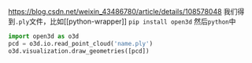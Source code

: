 https://blog.csdn.net/weixin_43486780/article/details/108578048
我们得到`.ply`文件，比如[[python-wrapper]]
`pip install open3d`
然后`python`中
```python 
import open3d as o3d
pcd = o3d.io.read_point_cloud('name.ply')
o3d.visualization.draw_geometries([pcd])
```